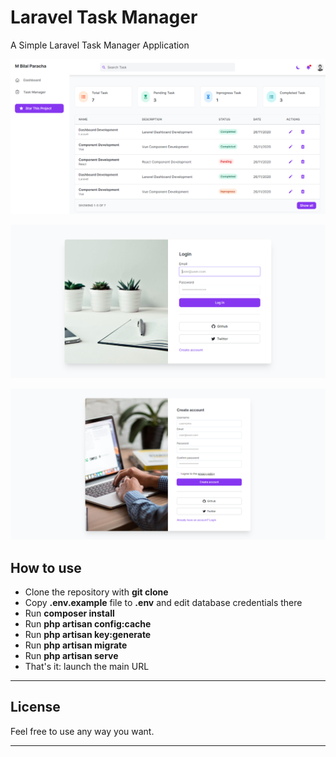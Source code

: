 # Laravel Task Manager

A Simple Laravel Task Manager Application

![Task Manager Dashboard](https://github.com/MuhammadBilal789/laravel-task-manager/blob/master/public/images/dashboard.png)

![Task Manager Dashboard](https://github.com/MuhammadBilal789/laravel-task-manager/blob/master/public/images/login.png)

![Task Manager Dashboard](https://github.com/MuhammadBilal789/laravel-task-manager/blob/master/public/images/signup.png)

## How to use

-   Clone the repository with **git clone**
-   Copy **.env.example** file to **.env** and edit database credentials there
-   Run **composer install**
-   Run **php artisan config:cache**
-   Run **php artisan key:generate**
-   Run **php artisan migrate**
-   Run **php artisan serve**
-   That's it: launch the main URL

---

## License

Feel free to use any way you want.

---
